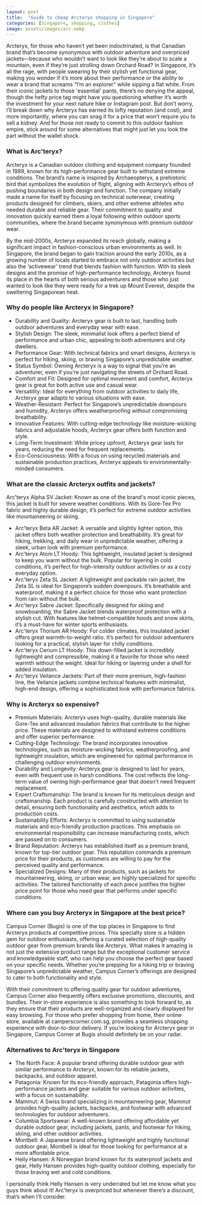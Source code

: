 ```yaml
---
layout: post
title:  "Guide to cheap Arcteryx shopping in Singapore"
categories: [Singapore, shopping, clothes]
image: assets/images/arc.webp
---
```


Arcteryx, for those who haven’t yet been indoctrinated, is that Canadian brand that’s become synonymous with outdoor adventure and overpriced jackets—because who wouldn’t want to look like they’re about to scale a mountain, even if they’re just strolling down Orchard Road? In Singapore, it’s all the rage, with people swearing by their stylish yet functional gear, making you wonder if it’s more about their performance or the ability to wear a brand that screams “I’m an explorer” while sipping a flat white. From their iconic jackets to those 'essential' pants, there’s no denying the appeal, though the hefty price tag might have you questioning whether it’s worth the investment for your next nature hike or Instagram post. But don’t worry, I’ll break down why Arcteryx has earned its lofty reputation (and cost), and more importantly, where you can snag it for a price that won’t require you to sell a kidney. And for those not ready to commit to this outdoor fashion empire, stick around for some alternatives that might just let you look the part without the wallet shock.

### What is Arc'teryx?

Arcteryx is a Canadian outdoor clothing and equipment company founded in 1989, known for its high-performance gear built to withstand extreme conditions. The brand’s name is inspired by Archaeopteryx, a prehistoric bird that symbolizes the evolution of flight, aligning with Arcteryx’s ethos of pushing boundaries in both design and function. The company initially made a name for itself by focusing on technical outerwear, creating products designed for climbers, skiers, and other extreme athletes who needed durable and reliable gear. Their commitment to quality and innovation quickly earned them a loyal following within outdoor sports communities, where the brand became synonymous with premium outdoor wear.

By the mid-2000s, Arcteryx expanded its reach globally, making a significant impact in fashion-conscious urban environments as well. In Singapore, the brand began to gain traction around the early 2010s, as a growing number of locals started to embrace not only outdoor activities but also the ‘activewear’ trend that blends fashion with function. With its sleek designs and the promise of high-performance technology, Arcteryx found its place in the hearts of both serious adventurers and those who just wanted to look like they were ready for a trek up Mount Everest, despite the sweltering Singaporean heat.

### Why do people like Arcteryx in Singapore?

+ Durability and Quality: Arcteryx gear is built to last, handling both outdoor adventures and everyday wear with ease.
+ Stylish Design: The sleek, minimalist look offers a perfect blend of performance and urban chic, appealing to both adventurers and city dwellers.
+ Performance Gear: With technical fabrics and smart designs, Arcteryx is perfect for hiking, skiing, or braving Singapore’s unpredictable weather.
+ Status Symbol: Owning Arcteryx is a way to signal that you’re an adventurer, even if you're just navigating the streets of Orchard Road.
+ Comfort and Fit: Designed for optimal movement and comfort, Arcteryx gear is great for both active use and casual wear.
+ Versatility: Ideal for everything from outdoor activities to daily life, Arcteryx gear adapts to various situations with ease.
+ Weather-Resistant: Perfect for Singapore’s unpredictable downpours and humidity, Arcteryx offers weatherproofing without compromising breathability.
+ Innovative Features: With cutting-edge technology like moisture-wicking fabrics and adjustable hoods, Arcteryx gear offers both function and style.
+ Long-Term Investment: While pricey upfront, Arcteryx gear lasts for years, reducing the need for frequent replacements.
+ Eco-Consciousness: With a focus on using recycled materials and sustainable production practices, Arcteryx appeals to environmentally-minded consumers.

### What are the classic Arcteryx outfits and jackets?

Arc'teryx Alpha SV Jacket: Known as one of the brand's most iconic pieces, this jacket is built for severe weather conditions. With its Gore-Tex Pro fabric and highly durable design, it’s perfect for extreme outdoor activities like mountaineering or skiing.

+ Arc'teryx Beta AR Jacket: A versatile and slightly lighter option, this jacket offers both weather protection and breathability. It’s great for hiking, trekking, and daily wear in unpredictable weather, offering a sleek, urban look with premium performance.
+ Arc'teryx Atom LT Hoody: This lightweight, insulated jacket is designed to keep you warm without the bulk. Popular for layering in cold conditions, it’s perfect for high-intensity outdoor activities or as a cozy everyday option.
+ Arc'teryx Zeta SL Jacket: A lightweight and packable rain jacket, the Zeta SL is ideal for Singapore’s sudden downpours. It’s breathable and waterproof, making it a perfect choice for those who want protection from rain without the bulk.
+ Arc'teryx Sabre Jacket: Specifically designed for skiing and snowboarding, the Sabre Jacket blends waterproof protection with a stylish cut. With features like helmet-compatible hoods and snow skirts, it’s a must-have for winter sports enthusiasts.
+ Arc'teryx Thorium AR Hoody: For colder climates, this insulated jacket offers great warmth-to-weight ratio. It’s perfect for outdoor adventurers looking for a practical, stylish layer for chilly conditions.
+ Arc'teryx Cerium LT Hoody: This down-filled jacket is incredibly lightweight and compressible, making it a favorite for those who need warmth without the weight. Ideal for hiking or layering under a shell for added insulation.
+ Arc'teryx Veilance Jackets: Part of their more premium, high-fashion line, the Veilance jackets combine technical features with minimalist, high-end design, offering a sophisticated look with performance fabrics.

### Why is Arcteryx so expensive?

+ Premium Materials: Arcteryx uses high-quality, durable materials like Gore-Tex and advanced insulation fabrics that contribute to the higher price. These materials are designed to withstand extreme conditions and offer superior performance.
+ Cutting-Edge Technology: The brand incorporates innovative technologies, such as moisture-wicking fabrics, weatherproofing, and lightweight insulation, which are engineered for optimal performance in challenging outdoor environments.
+ Durability and Longevity: Arcteryx gear is designed to last for years, even with frequent use in harsh conditions. The cost reflects the long-term value of owning high-performance gear that doesn't need frequent replacement.
+ Expert Craftsmanship: The brand is known for its meticulous design and craftsmanship. Each product is carefully constructed with attention to detail, ensuring both functionality and aesthetics, which adds to production costs.
+ Sustainability Efforts: Arcteryx is committed to using sustainable materials and eco-friendly production practices. This emphasis on environmental responsibility can increase manufacturing costs, which are passed on to consumers.
+ Brand Reputation: Arcteryx has established itself as a premium brand, known for top-tier outdoor gear. This reputation commands a premium price for their products, as customers are willing to pay for the perceived quality and performance.
+ Specialized Designs: Many of their products, such as jackets for mountaineering, skiing, or urban wear, are highly specialized for specific activities. The tailored functionality of each piece justifies the higher price point for those who need gear that performs under specific conditions.

### Where can you buy Arcteryx in Singapore at the best price?

Campus Corner (Bugis) is one of the top places in Singapore to find Arcteryx products at competitive prices. This specialty store is a hidden gem for outdoor enthusiasts, offering a curated selection of high-quality outdoor gear from premium brands like Arcteryx. What makes it amazing is not just the extensive product range but the exceptional customer service and knowledgeable staff, who can help you choose the perfect gear based on your specific needs. Whether you’re prepping for a hiking trip or braving Singapore’s unpredictable weather, Campus Corner’s offerings are designed to cater to both functionality and style.

With their commitment to offering quality gear for outdoor adventures, Campus Corner also frequently offers exclusive promotions, discounts, and bundles. Their in-store experience is also something to look forward to, as they ensure that their products are well-organized and clearly displayed for easy browsing. For those who prefer shopping from home, their online store, available at camperscorner.com.sg, provides a seamless shopping experience with door-to-door delivery. If you’re looking for Arcteryx gear in Singapore, Campus Corner at Bugis should definitely be on your radar.

### Alternatives to Arc'teryx in Singapore

+ The North Face: A popular brand offering durable outdoor gear with similar performance to Arcteryx, known for its reliable jackets, backpacks, and outdoor apparel.
+ Patagonia: Known for its eco-friendly approach, Patagonia offers high-performance jackets and gear suitable for various outdoor activities, with a focus on sustainability.
+ Mammut: A Swiss brand specializing in mountaineering gear, Mammut provides high-quality jackets, backpacks, and footwear with advanced technologies for outdoor adventurers.
+ Columbia Sportswear: A well-known brand offering affordable yet durable outdoor gear, including jackets, pants, and footwear for hiking, skiing, and other outdoor activities.
+ Montbell: A Japanese brand offering lightweight and highly functional outdoor gear, Montbell is ideal for those looking for performance at a more affordable price.
+ Helly Hansen: A Norwegian brand known for its waterproof jackets and gear, Helly Hansen provides high-quality outdoor clothing, especially for those braving wet and cold conditions.

I personally think Helly Hansen is very underrated but let me know what you guys think about it! Arc'teryx is overpriced but whenever there’s a discount, that’s when I’ll consider.
